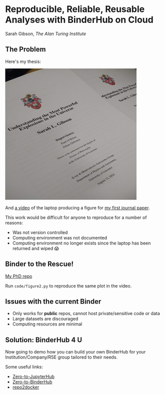 # Reproducible, Reliable, Reusable Analyses with BinderHub on Cloud

Sarah Gibson, _The Alan Turing Institute_

## The Problem

Here's my thesis:

<html><img src="thesis.jpg" alt="thesis" height="420" width="420"></html>

And [a video](https://www.dropbox.com/s/rxxvv7pxbf4y4q6/demo1_edited.mov?dl=0) of the laptop producing a figure for [my first journal paper](https://arxiv.org/pdf/1706.04802.pdf).

This work would be difficult for anyone to reproduce for a number of reasons:
* Was not version controlled
* Computing environment was not documented
* Computing environment no longer exists since the laptop has been returned and wiped :scream:

## Binder to the Rescue!

[My PhD repo](https://github.com/sgibson91/magprop/tree/ff527ae769fa9562e42556bdc8f38e7751bd4cb2)

Run `code/figure2.py` to reproduce the same plot in the video.

## Issues with the current Binder

* Only works for **public** repos, cannot host private/sensitive code or data
* Large datasets are discouraged
* Computing resources are minimal

## Solution: BinderHub 4 U

Now going to demo how you can build your own BinderHub for your Institution/Company/RSE group tailored to their needs.

Some useful links:
* [Zero-to-JupyterHub](https://zero-to-jupyterhub.readthedocs.io/en/latest/)
* [Zero-to-BinderHub](https://binderhub.readthedocs.io/en/latest/)
* [repo2docker](https://repo2docker.readthedocs.io/en/latest/?badge=latest)
